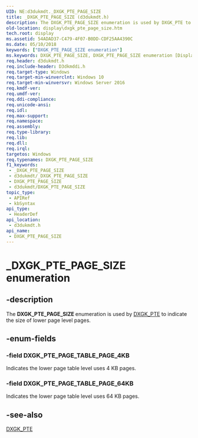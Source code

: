 ```yaml
---
UID: NE:d3dukmdt._DXGK_PTE_PAGE_SIZE
title: _DXGK_PTE_PAGE_SIZE (d3dukmdt.h)
description: The DXGK_PTE_PAGE_SIZE enumeration is used by DXGK_PTE to indicate the size of lower page level pages.
old-location: display\dxgk_pte_page_size.htm
tech.root: display
ms.assetid: 54ADAD37-C479-4F07-B0DD-CDF25AA4390C
ms.date: 05/10/2018
keywords: ["DXGK_PTE_PAGE_SIZE enumeration"]
ms.keywords: DXGK_PTE_PAGE_SIZE, DXGK_PTE_PAGE_SIZE enumeration [Display Devices], DXGK_PTE_PAGE_TABLE_PAGE_4KB, DXGK_PTE_PAGE_TABLE_PAGE_64KB, _DXGK_PTE_PAGE_SIZE, d3dukmdt/DXGK_PTE_PAGE_SIZE, d3dukmdt/DXGK_PTE_PAGE_TABLE_PAGE_4KB, d3dukmdt/DXGK_PTE_PAGE_TABLE_PAGE_64KB, display.dxgk_pte_page_size
req.header: d3dukmdt.h
req.include-header: D3dkmddi.h
req.target-type: Windows
req.target-min-winverclnt: Windows 10
req.target-min-winversvr: Windows Server 2016
req.kmdf-ver: 
req.umdf-ver: 
req.ddi-compliance: 
req.unicode-ansi: 
req.idl: 
req.max-support: 
req.namespace: 
req.assembly: 
req.type-library: 
req.lib: 
req.dll: 
req.irql: 
targetos: Windows
req.typenames: DXGK_PTE_PAGE_SIZE
f1_keywords:
 - _DXGK_PTE_PAGE_SIZE
 - d3dukmdt/_DXGK_PTE_PAGE_SIZE
 - DXGK_PTE_PAGE_SIZE
 - d3dukmdt/DXGK_PTE_PAGE_SIZE
topic_type:
 - APIRef
 - kbSyntax
api_type:
 - HeaderDef
api_location:
 - d3dukmdt.h
api_name:
 - DXGK_PTE_PAGE_SIZE
---
```


# _DXGK_PTE_PAGE_SIZE enumeration


## -description

The <b>DXGK_PTE_PAGE_SIZE </b>enumeration is used by <a href="/windows-hardware/drivers/ddi/d3dukmdt/ns-d3dukmdt-_dxgk_pte">DXGK_PTE</a> to indicate the size of lower page level pages.

## -enum-fields

### -field DXGK_PTE_PAGE_TABLE_PAGE_4KB

Indicates the lower page table level uses 4 KB pages.

### -field DXGK_PTE_PAGE_TABLE_PAGE_64KB

Indicates the lower page table level uses 64 KB pages.

## -see-also

<a href="/windows-hardware/drivers/ddi/d3dukmdt/ns-d3dukmdt-_dxgk_pte">DXGK_PTE</a>